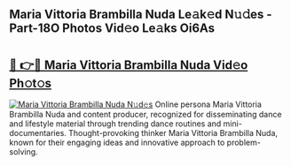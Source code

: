 ## Maria Vittoria Brambilla Nuda Le𝚊k𝚎d N𝚞𝚍es - Part-18O Photos Vid𝚎o Le𝚊ks Oi6As

# <h2><a href="http://fbeyfdz.evod.top/?m=Maria+Vittoria+Brambilla+Nuda">🔗 👉🔴 Maria Vittoria Brambilla Nuda Vid𝚎o Ph𝚘t𝚘s</a></h2>

[![Maria Vittoria Brambilla Nuda N𝚞d𝚎s](https://i.imgur.com/8V9OHl7.gif)](http://fbeyfdz.evod.top/?m=Maria+Vittoria+Brambilla+Nuda)
Online persona Maria Vittoria Brambilla Nuda and content producer, recognized for disseminating dance and lifestyle material through trending dance routines and mini-documentaries. Thought-provoking thinker Maria Vittoria Brambilla Nuda, known for their engaging ideas and innovative approach to problem-solving. 
